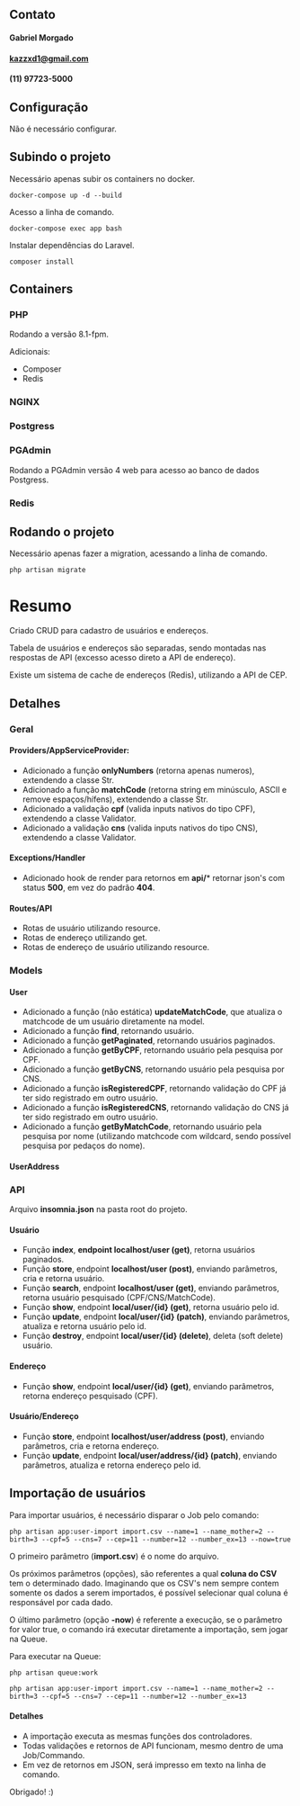 ## Contato
#### Gabriel Morgado
#### kazzxd1@gmail.com
#### (11) 97723-5000


## Configuração
Não é necessário configurar.

## Subindo o projeto
Necessário apenas subir os containers no docker.

`docker-compose up -d --build`

Acesso a linha de comando.

`docker-compose exec app bash`

Instalar dependências do Laravel.

`composer install`

## Containers
### PHP
Rodando a versão 8.1-fpm.

Adicionais:
- Composer
- Redis

### NGINX

### Postgress

### PGAdmin
Rodando a PGAdmin versão 4 web para acesso ao banco de dados Postgress.

### Redis

## Rodando o projeto

Necessário apenas fazer a migration, acessando a linha de comando.

`php artisan migrate`

# Resumo

Criado CRUD para cadastro de usuários e endereços.

Tabela de usuários e endereços são separadas, sendo montadas nas respostas de API (excesso acesso direto a API de endereço).

Existe um sistema de cache de endereços (Redis), utilizando a API de CEP.

## Detalhes
### Geral
#### Providers/AppServiceProvider:
- Adicionado a função **onlyNumbers** (retorna apenas numeros), extendendo a classe Str.
- Adicionado a função **matchCode** (retorna string em minúsculo, ASCII e remove espaços/hífens), extendendo a classe Str.
- Adicionado a validação **cpf** (valida inputs nativos do tipo CPF), extendendo a classe Validator.
- Adicionado a validação **cns** (valida inputs nativos do tipo CNS), extendendo a classe Validator.

#### Exceptions/Handler
- Adicionado hook de render para retornos em **api/*** retornar json's com status **500**, em vez do padrão **404**.

#### Routes/API
- Rotas de usuário utilizando resource.
- Rotas de endereço utilizando get.
- Rotas de endereço de usuário utilizando resource.

### Models
#### User
- Adicionado a função (não estática) **updateMatchCode**, que atualiza o matchcode de um usuário diretamente na model.
- Adicionado a função **find**, retornando usuário.
- Adicionado a função **getPaginated**, retornando usuários paginados.
- Adicionado a função **getByCPF**, retornando usuário pela pesquisa por CPF.
- Adicionado a função **getByCNS**, retornando usuário pela pesquisa por CNS.
- Adicionado a função **isRegisteredCPF**, retornando validação do CPF já ter sido registrado em outro usuário.
- Adicionado a função **isRegisteredCNS**, retornando validação do CNS já ter sido registrado em outro usuário.
- Adicionado a função **getByMatchCode**, retornando usuário pela pesquisa por nome (utilizando matchcode com wildcard, sendo possível pesquisa por pedaços do nome).

#### UserAddress

### API

Arquivo **insomnia.json** na pasta root do projeto.

#### Usuário
- Função **index**, **endpoint localhost/user (get)**, retorna usuários paginados.
- Função **store**, endpoint **localhost/user (post)**, enviando parâmetros, cria e retorna usuário.
- Função **search**, endpoint **localhost/user (get)**, enviando parâmetros, retorna usuário pesquisado (CPF/CNS/MatchCode).
- Função **show**, endpoint **local/user/{id} (get)**, retorna usuário pelo id.
- Função **update**, endpoint **local/user/{id} (patch)**, enviando parâmetros, atualiza e retorna usuário pelo id.
- Função **destroy**, endpoint **local/user/{id} (delete)**, deleta (soft delete) usuário.

#### Endereço
- Função **show**, endpoint **local/user/{id} (get)**, enviando parâmetros, retorna endereço pesquisado (CPF).

#### Usuário/Endereço
- Função **store**, endpoint **localhost/user/address (post)**, enviando parâmetros, cria e retorna endereço.
- Função **update**, endpoint **local/user/address/{id} (patch)**, enviando parâmetros, atualiza e retorna endereço pelo id.

## Importação de usuários

Para importar usuários, é necessário disparar o Job pelo comando:

`php artisan app:user-import import.csv --name=1 --name_mother=2 --birth=3 --cpf=5 --cns=7 --cep=11 --number=12 --number_ex=13 --now=true`

O primeiro parâmetro (**import.csv**) é o nome do arquivo.

Os próximos parâmetros (opções), são referentes a qual **coluna do CSV** tem o determinado dado.
Imaginando que os CSV's nem sempre contem somente os dados a serem importados, é possível selecionar qual coluna é responsável por cada dado.

O último parâmetro (opção **-now**) é referente a execução, se o parâmetro for valor true, o comando irá executar diretamente a importação, sem jogar na Queue.

Para executar na Queue:

`php artisan queue:work`

`php artisan app:user-import import.csv --name=1 --name_mother=2 --birth=3 --cpf=5 --cns=7 --cep=11 --number=12 --number_ex=13`

#### Detalhes
- A importação executa as mesmas funções dos controladores.
- Todas validações e retornos de API funcionam, mesmo dentro de uma Job/Commando.
- Em vez de retornos em JSON, será impresso em texto na linha de comando.

Obrigado! :)
